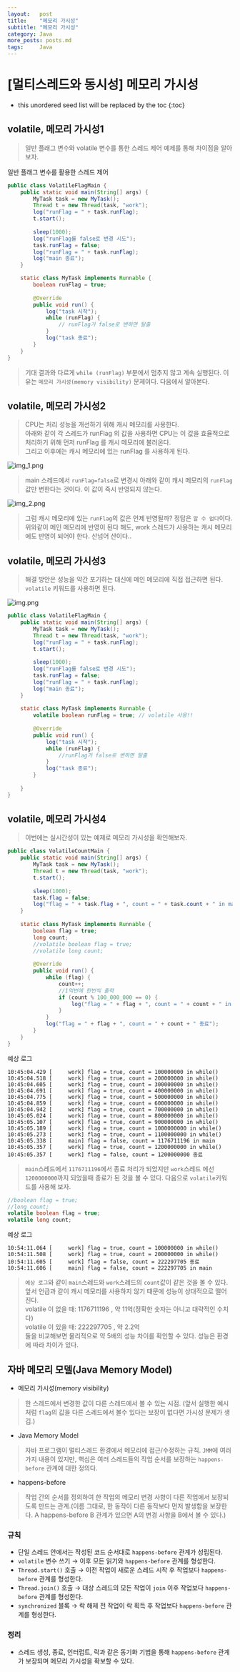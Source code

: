 ```yaml
---
layout:   post
title:    "메모리 가시성"
subtitle: "메모리 가시성"
category: Java
more_posts: posts.md
tags:     Java
---
```

# [멀티스레드와 동시성] 메모리 가시성

<!--more-->
<!-- Table of contents -->
* this unordered seed list will be replaced by the toc
{:toc}

<!-- text -->


## volatile, 메모리 가시성1
> 일반 플래그 변수와 volatile 변수를 통한 스레드 제어 예제를 통해 차이점을 알아보자.


일반 플래그 변수를 활용한 스레드 제어
```java
public class VolatileFlagMain {
    public static void main(String[] args) {
        MyTask task = new MyTask();
        Thread t = new Thread(task, "work");
        log("runFlag = " + task.runFlag);
        t.start();
        
        sleep(1000);
        log("runFlag를 false로 변경 시도");
        task.runFlag = false;
        log("runFlag = " + task.runFlag);
        log("main 종료");
    }

    static class MyTask implements Runnable {
        boolean runFlag = true;
        
        @Override
        public void run() {
            log("task 시작");
            while (runFlag) {
                // runFlag가 false로 변하면 탈출
            }
            log("task 종료");
        }
    }
}
```

> 기대 결과와 다르게 `while (runFlag)` 부분에서 멈추지 않고 계속 실행된다. 이유는 `메모리 가시성(memory visibility)` 문제이다. 다음에서 알아본다.

## volatile, 메모리 가시성2
> CPU는 처리 성능을 개선하기 위해 캐시 메모리를 사용한다.  
> 아래와 같이 각 스레드가 runFlag 의 값을 사용하면 CPU는 이 값을 효율적으로 처리하기 위해 먼저 runFlag 를 캐시 메모리에 불러온다.  
> 그리고 이후에는 캐시 메모리에 있는 runFlag 를 사용하게 된다.

![img_1.png](/assets/img/java/img_1.png)

> main 스레드에서 `runFlag=false`로 변경시 아래와 같이 캐시 메모리의 `runFlag`값만 변한다는 것이다. 이 값이 즉시 반영되지 않는다.

![img_2.png](/assets/img/java/img_2.png)

> 그럼 캐시 메모리에 있는 `runFlag`의 값은 언제 반영될까? 정답은 `알 수 없다`이다. 위와같이 메인 메모리에 반영이 된다 해도, work 스레드가 사용하는 캐시 메모리에도 반영이 되어야 한다. 산넘어 산이다.. 

## volatile, 메모리 가시성3
> 해결 방안은 성능을 약간 포기하는 대신에 메인 메모리에 직접 접근하면 된다. `volatile` 키워드를 사용하면 된다.

![img.png](/assets/img/java/img_3.png)

```java
public class VolatileFlagMain {
    public static void main(String[] args) { 
        MyTask task = new MyTask();
        Thread t = new Thread(task, "work"); 
        log("runFlag = " + task.runFlag);
        t.start();
        
        sleep(1000);
        log("runFlag를 false로 변경 시도");
        task.runFlag = false;
        log("runFlag = " + task.runFlag); 
        log("main 종료");
    }
    
    static class MyTask implements Runnable {
        volatile boolean runFlag = true; // volatile 사용!!
    
        @Override
        public void run() {
            log("task 시작");
            while (runFlag) {
                //runFlag가 false로 변하면 탈출
            }
            log("task 종료");
        }
    
    }
}
```

## volatile, 메모리 가시성4
> 이번에는 실시간성이 있는 예제로 메모리 가시성을 확인해보자.

```java
public class VolatileCountMain {
    public static void main(String[] args) { 
        MyTask task = new MyTask();
        Thread t = new Thread(task, "work");
        t.start();
        
        sleep(1000);
        task.flag = false;
        log("flag = " + task.flag + ", count = " + task.count + " in main");
    }
    
    static class MyTask implements Runnable {
        boolean flag = true;
        long count;
        //volatile boolean flag = true; 
        //volatile long count;
        
        @Override
        public void run() {
            while (flag) {
                count++;
                //1억번에 한번씩 출력
                if (count % 100_000_000 == 0) {
                    log("flag = " + flag + ", count = " + count + " in while()"); 
                }
            }
            log("flag = " + flag + ", count = " + count + " 종료");
        }
    }
}
```

예상 로그

```
10:45:04.429 [     work] flag = true, count = 100000000 in while()
10:45:04.518 [     work] flag = true, count = 200000000 in while()
10:45:04.605 [     work] flag = true, count = 300000000 in while()
10:45:04.691 [     work] flag = true, count = 400000000 in while()
10:45:04.775 [     work] flag = true, count = 500000000 in while()
10:45:04.859 [     work] flag = true, count = 600000000 in while()
10:45:04.942 [     work] flag = true, count = 700000000 in while()
10:45:05.024 [     work] flag = true, count = 800000000 in while()
10:45:05.107 [     work] flag = true, count = 900000000 in while()
10:45:05.189 [     work] flag = true, count = 1000000000 in while()
10:45:05.273 [     work] flag = true, count = 1100000000 in while()
10:45:05.338 [     main] flag = false, count = 1176711196 in main
10:45:05.357 [     work] flag = true, count = 1200000000 in while()
10:45:05.357 [     work] flag = false, count = 1200000000 종료
```

> `main`스레드에서 `1176711196`에서 종료 처리가 되었지만 `work`스레드 에선 `1200000000`까지 되었을때 종료가 된 것을 볼 수 있다. 다음으로 `volatile`키워드를 사용해 보자.

```java
//boolean flag = true;
//long count;
volatile boolean flag = true; 
volatile long count;
```

예상 로그

```
10:54:11.064 [     work] flag = true, count = 100000000 in while() 
10:54:11.508 [     work] flag = true, count = 200000000 in while() 
10:54:11.605 [     work] flag = false, count = 222297705 종료
10:54:11.606 [     main] flag = false, count = 222297705 in main
```

> `예상 로그`와 같이 `main`스레드와 `work`스레드의 `count`값이 같은 것을 볼 수 있다. 앞서 언급과 같이 캐시 메모리를 사용하지 않기 때문에 성능이 상대적으로 떨어진다.  
> volatile 이 없을 때: 1176711196 , 약 11억(정확한 숫자는 아니고 대략적인 수치다)  
> volatile 이 있을 때: 222297705 , 약 2.2억  
> 둘을 비교해보면 물리적으로 약 5배의 성능 차이를 확인할 수 있다. 성능은 환경에 따라 차이가 있다.

## 자바 메모리 모델(Java Memory Model)
- 메모리 가시성(memory visibility)
> 한 스레드에서 변경한 값이 다른 스레드에서 볼 수 있는 시점. (앞서 실행한 예시 처럼 `flag`의 값을 다른 스레드에서 볼수 있다는 보장이 없다면 가시성 문제가 생김.)

- Java Memory Model
> 자바 프로그램이 멀티스레드 환경에서 메모리에 접근/수정하는 규칙. `JMM`에 여러가지 내용이 있지만, 핵심은 여러 스레드들의 작업 순서를 보장하는 `happens-before` 관계에 대한 정의다.

- happens-before
> 작업 간의 순서를 정의하여 한 작업의 메모리 변경 사항이 다른 작업에서 보장되도록 만드는 관계.(이름 그대로, 한 동작이 다른 동작보다 먼저 발생함을 보장한다. A happens-before B 관계가 있으면 A의 변경 사항을 B에서 볼 수 있다.)

### 규칙
- 단일 스레드 안에서는 작성된 코드 순서대로 `happens-before` 관계가 성립된다.
- `volatile` 변수 쓰기 → 이후 모든 읽기와 `happens-before` 관계를 형성한다.
- `Thread.start()` 호출 → 이전 작업이 새로운 스레드 시작 후 작업보다 `happens-before` 관계를 형성한다.
- `Thread.join()` 호출 → 대상 스레드의 모든 작업이 `join` 이후 작업보다 `happens-before` 관계를 형성한다.
- `synchronized` 블록 → 락 해제 전 작업이 락 획득 후 작업보다 `happens-before` 관계를 형성한다.

### 정리
- 스레드 생성, 종료, 인터럽트, 락과 같은 동기화 기법을 통해 `happens-before` 관계가 보장되며 메모리 가시성을 확보할 수 있다.

